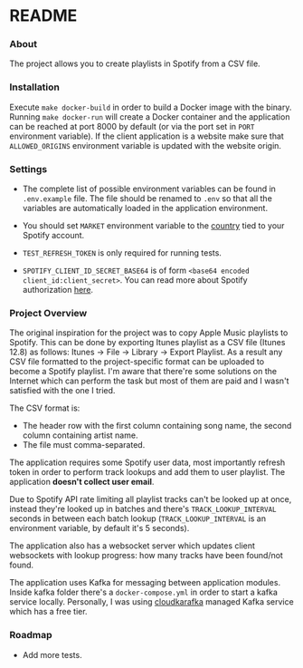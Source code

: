 # README

### About

The project allows you to create playlists in Spotify from a CSV file.

### Installation

Execute `make docker-build` in order to build a Docker image with the binary. Running `make docker-run` will create a Docker container and the application can be reached at port 8000 by default (or via the port set in `PORT` environment variable). If the client application is a website make sure that `ALLOWED_ORIGINS` environment variable is updated with the website origin.

### Settings

- The complete list of possible environment variables can be found in `.env.example` file. The file should be renamed to `.env` so that all the variables are automatically loaded in the application environment.

- You should set `MARKET` environment variable to the [country](https://developer.spotify.com/documentation/web-api/reference-beta/#category-search) tied to your Spotify account.
- `TEST_REFRESH_TOKEN` is only required for running tests.
- `SPOTIFY_CLIENT_ID_SECRET_BASE64` is of form `<base64 encoded client_id:client_secret>`. You can read more about Spotify authorization [here](https://developer.spotify.com/documentation/general/guides/authorization-guide/#authorization-code-flow).

### Project Overview

The original inspiration for the project was to copy Apple Music playlists to Spotify. This can be done by exporting Itunes playlist as a CSV file (Itunes 12.8) as follows: Itunes -> File -> Library -> Export Playlist. As a result any CSV file formatted to the project-specific format can be uploaded to become a Spotify playlist. I'm aware that there're some solutions on the Internet which can perform the task but most of them are paid and I wasn't satisfied with the one I tried.

The CSV format is:

- The header row with the first column containing song name, the second column containing artist name.
- The file must comma-separated.

The application requires some Spotify user data, most importantly refresh token in order to perform track lookups and add them to user playlist. The application **doesn't collect user email**.

Due to Spotify API rate limiting all playlist tracks can't be looked up at once, instead they're looked up in batches and there's `TRACK_LOOKUP_INTERVAL` seconds in between each batch lookup (`TRACK_LOOKUP_INTERVAL` is an environment variable, by default it's 5 seconds).

The application also has a websocket server which updates client websockets with lookup progress: how many tracks have been found/not found.

The application uses Kafka for messaging between application modules. Inside kafka folder there's a `docker-compose.yml` in order to start a kafka service locally. Personally, I was using [cloudkarafka](https://www.cloudkarafka.com) managed Kafka service which has a free tier.

### Roadmap

- Add more tests.
